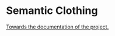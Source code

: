 Semantic Clothing
========

<a href="https://github.com/riquack/semcloth/wiki/">Towards the documentation of the project.</a>
